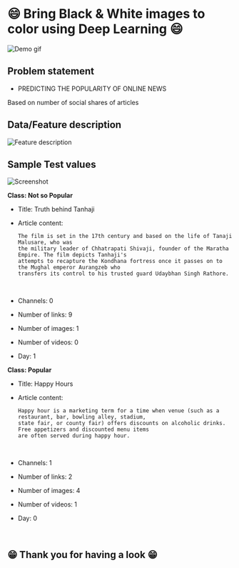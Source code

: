 # 😄 Bring Black & White images to color using Deep Learning 😄

![Demo gif](./resources/Final.gif)



## Problem statement
- PREDICTING THE POPULARITY OF ONLINE NEWS

Based on number of social shares of articles


## Data/Feature description

![Feature description](./resources/features.png)


## Sample Test values

![Screenshot](./resources/Iteration%203.png)


**Class: Not so Popular**

- Title: Truth behind Tanhaji

- Article content: 

  ```
  The film is set in the 17th century and based on the life of Tanaji Malusare, who was
  the military leader of Chhatrapati Shivaji, founder of the Maratha Empire. The film depicts Tanhaji's
  attempts to recapture the Kondhana fortress once it passes on to the Mughal emperor Aurangzeb who 
  transfers its control to his trusted guard Udaybhan Singh Rathore.
  ```

  ​

- Channels: 0 

- Number of links: 9 

- Number of images: 1 

- Number of videos: 0 

- Day: 1

**Class: Popular**

- Title: Happy Hours

- Article content:

  ```
  Happy hour is a marketing term for a time when venue (such as a restaurant, bar, bowling alley, stadium,
  state fair, or county fair) offers discounts on alcoholic drinks. Free appetizers and discounted menu items 
  are often served during happy hour.
  ```

  ​

- Channels: 1 

- Number of links: 2

- Number of images:  4 

- Number of videos: 1 

- Day: 0

  ​



## 😁 Thank you for having a look 😁



## 
